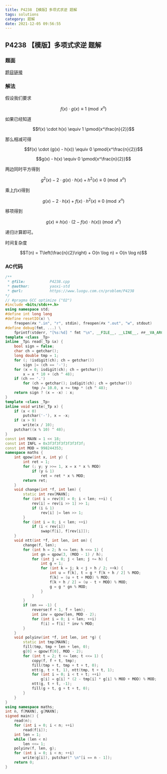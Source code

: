 ```yaml
---
title: P4238 【模版】多项式求逆 题解
tags: solutions
category: 题解
date: 2021-12-05 09:56:55
---
```


## P4238 【模版】多项式求逆 题解

### 题面

[题目链接](https://www.luogu.com.cn/problem/P4238)

### 解法

假设我们要求

$$f(x) \cdot g(x) \equiv 1 \pmod{x^n}$$

如果已经知道

$$f(x) \cdot h(x) \equiv 1 \pmod{x^\frac{n}{2}}$$

那么相减可得

$$f(x) \cdot (g(x) - h(x)) \equiv 0 \pmod{x^\frac{n}{2}}$$

$$g(x) - h(x) \equiv 0 \pmod{x^\frac{n}{2}}$$

两边同时平方得到

$$g^2(x) - 2 \cdot g(x) \cdot h(x) + h^2(x) \equiv 0 \pmod{x^n}$$

乘上$f(x)$得到

$$g(x) - 2 \cdot h(x) + f(x) \cdot h^2(x) \equiv 0 \pmod{x^n}$$

移项得到

$$g(x) \equiv h(x) \cdot (2 - f(x) \cdot h(x)) \pmod{x^n}$$

递归计算即可。

时间复杂度

$$T(n) = T\left(\frac{n}{2}\right) + O(n \log n) = O(n \log n)$$

### AC代码

```cpp
/**
 * @file:           P4238.cpp
 * @author:         yaoxi-std
 * @url:            https://www.luogu.com.cn/problem/P4238
*/
// #pragma GCC optimize ("O2")
#include <bits/stdc++.h>
using namespace std;
#define int long long
#define resetIO(x) \
    freopen(#x ".in", "r", stdin), freopen(#x ".out", "w", stdout)
#define debug(fmt, ...) \
    fprintf(stderr, "[%s:%d] " fmt "\n", __FILE__, __LINE__, ##__VA_ARGS__)
template <class _Tp>
inline _Tp& read(_Tp &x) {
    bool sign = false;
    char ch = getchar();
    long double tmp = 1;
    for (; !isdigit(ch); ch = getchar())
        sign |= (ch == '-');
    for (x = 0; isdigit(ch); ch = getchar())
        x = x * 10 + (ch ^ 48);
    if (ch == '.')
        for (ch = getchar(); isdigit(ch); ch = getchar())
            tmp /= 10.0, x += tmp * (ch ^ 48);
    return sign ? (x = -x) : x;
}
template <class _Tp>
inline void write(_Tp x) {
    if (x < 0)
        putchar('-'), x = -x;
    if (x > 9)
        write(x / 10);
    putchar((x % 10) ^ 48);
}
const int MAXN = 1 << 18;
const int INFL = 0x3f3f3f3f3f3f3f3f;
const int MOD = 998244353;
namespace maths {
    int qpow(int x, int y) {
        int ret = 1;
        for (; y; y >>= 1, x = x * x % MOD)
            if (y & 1)
                ret = ret * x % MOD;
        return ret;
    }
    void change(int *f, int len) {
        static int rev[MAXN];
        for (int i = rev[0] = 0; i < len; ++i) {
            rev[i] = rev[i >> 1] >> 1;
            if (i & 1)
                rev[i] |= len >> 1;
        }
        for (int i = 0; i < len; ++i)
            if (i < rev[i])
                swap(f[i], f[rev[i]]);
    }
    void ntt(int *f, int len, int on) {
        change(f, len);
        for (int h = 2; h <= len; h <<= 1) {
            int gn = qpow(3, (MOD - 1) / h);
            for (int j = 0; j < len; j += h) {
                int g = 1;
                for (int k = j; k < j + h / 2; ++k) {
                    int u = f[k], t = g * f[k + h / 2] % MOD;
                    f[k] = (u + t + MOD) % MOD;
                    f[k + h / 2] = (u - t + MOD) % MOD;
                    g = g * gn % MOD;
                }
            }
        }
        if (on == -1) {
            reverse(f + 1, f + len);
            int inv = qpow(len, MOD - 2);
            for (int i = 0; i < len; ++i)
                f[i] = f[i] * inv % MOD;
        }
    }
    void polyinv(int *f, int len, int *g) {
        static int tmp[MAXN];
        fill(tmp, tmp + len + len, 0);
        g[0] = qpow(f[0], MOD - 2);
        for (int t = 2; t <= len; t <<= 1) {
            copy(f, f + t, tmp);
            fill(tmp + t, tmp + t + t, 0);
            ntt(g, t + t, 1), ntt(tmp, t + t, 1);
            for (int i = 0; i < t + t; ++i)
                g[i] = g[i] * (2 - tmp[i] * g[i] % MOD + MOD) % MOD;
            ntt(g, t + t, -1);
            fill(g + t, g + t + t, 0);
        }
    }
}
using namespace maths;
int n, f[MAXN], g[MAXN];
signed main() {
    read(n);
    for (int i = 0; i < n; ++i)
        read(f[i]);
    int len = 1;
    while (len < n)
        len <<= 1;
    polyinv(f, len, g);
    for (int i = 0; i < n; ++i)
        write(g[i]), putchar(" \n"[i == n - 1]);
    return 0;
}
```